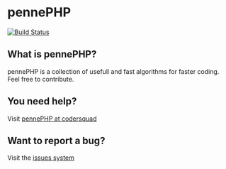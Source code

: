 # pennePHP

[![Build Status](https://travis-ci.org/codersquad/pennePHP.svg?branch=master)](https://travis-ci.org/codersquad/pennePHP)

## What is pennePHP?

pennePHP is a collection of usefull and fast algorithms for faster coding.
Feel free to contribute.

## You need help?
Visit [pennePHP at codersquad](http://pennephp.codersquad.de "pennePHP at codersquad")

## Want to report a bug?
Visit the [issues system](https://github.com/codersquad/pennePHP/issues "issues system")
